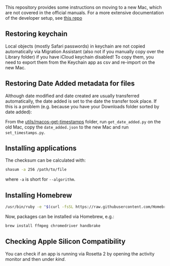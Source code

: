 This repository provides some instructions on moving to a new Mac, which are not covered in the official manuals.
For a more extensive documentation of the developer setup, see [this repo](https://github.com/nicolashery/mac-dev-setup)

## Restoring keychain
Local objects (mostly Safari passwords) in keychain are not copied automatically via Migration Assistant (also not if you manually copy over the Library folder) if you have iCloud keychain disabled!
To copy them, you need to export them from the Keychain app as csv and re-import on the new Mac.

## Restoring Date Added metadata for files
Although date modified and date created are usually transferred automatically, the date added is set to the date the transfer took place.
If this is a problem (e.g. because you have your Downloads folder sorted by date added):

From the [utils/macos-get-timestamps](https://github.com/kai314/utils/tree/master/macos-restore-timestamps) folder, run `get_date_added.py` on the old Mac, copy the `date_added.json` to the new Mac and run `set_timestamps.py`.

## Installing applications
The checksum can be calculated with:
```bash
shasum -a 256 /path/to/file
```
where `-a` is short for `--algorithm`.

## Installing Homebrew
```bash
/usr/bin/ruby -e "$(curl -fsSL https://raw.githubusercontent.com/Homebrew/install/master/install)"
```
Now, packages can be installed via Homebrew, e.g.:
```bash
brew install ffmpeg chromedriver handbrake
```

## Checking Apple Silicon Compatibility
You can check if an app is running via Rosetta 2 by opening the activity monitor and then under _kind_.

